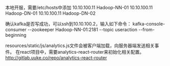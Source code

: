 本地开服，需要/etc/hosts中添加
10.10.100.11 Hadoop-NN-01
10.10.100.11 Hadoop-DN-01
10.10.100.11 Hadoop-DN-02

确认kafka是否写成功，可以ssh到10.10.100.2，输入如下命令：
kafka-console-consumer --zookeeper Hadoop-NN-01:2181 --topic useraction --from-beginning

resources/static/js/analytics.js文件会被客户端加载，向服务器端发送相关事件。
在react项目中，需要analytics-react-router来初始化相关配置。
http://gitlab.uuke.co/repo/analytics-react-router

